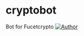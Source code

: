 # cryptobot
Bot for Fucetcrypto
[![Author](https://img.shields.io/badge/Coded%20by-Madil%20Supra-green)](https://github.com/madilsupra)
